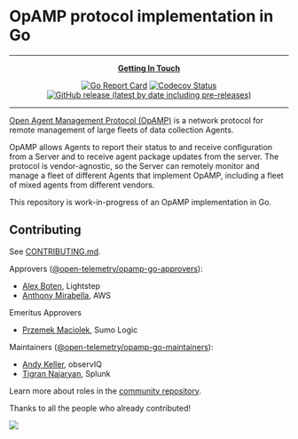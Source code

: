 # OpAMP protocol implementation in Go

---

<p align="center">
  <strong>
    <a href="https://cloud-native.slack.com/archives/C02J58HR58R">Getting In Touch</a>
  </strong>
</p>

<p align="center">
  <a href="https://goreportcard.com/report/github.com/open-telemetry/opamp-go">
    <img alt="Go Report Card" src="https://goreportcard.com/badge/github.com/open-telemetry/opamp-go?style=for-the-badge"></a>
  <a href="https://codecov.io/gh/open-telemetry/opamp-go/branch/main/">
    <img alt="Codecov Status" src="https://img.shields.io/codecov/c/github/open-telemetry/opamp-go?style=for-the-badge"></a>
  <a href="https://github.com/open-telemetry/opamp-go/releases">
    <img alt="GitHub release (latest by date including pre-releases)" src="https://img.shields.io/github/v/release/open-telemetry/opamp-go?include_prereleases&style=for-the-badge"></a>
</p>

---

[Open Agent Management Protocol (OpAMP)](https://github.com/open-telemetry/opamp-spec)
is a network protocol for remote management of large fleets of data collection Agents.

OpAMP allows Agents to report their status to and receive configuration from a
Server and to receive agent package updates from the server.
The protocol is vendor-agnostic, so the Server can remotely monitor and
manage a fleet of different Agents that implement OpAMP, including a fleet of
mixed agents from different vendors.

This repository is work-in-progress of an OpAMP implementation in Go.

## Contributing

See [CONTRIBUTING.md](CONTRIBUTING.md).

Approvers ([@open-telemetry/opamp-go-approvers](https://github.com/orgs/open-telemetry/teams/opamp-go-approvers)):

- [Alex Boten](https://github.com/codeboten), Lightstep
- [Anthony Mirabella](https://github.com/Aneurysm9), AWS

Emeritus Approvers

- [Przemek Maciolek](https://github.com/pmm-sumo), Sumo Logic

Maintainers ([@open-telemetry/opamp-go-maintainers](https://github.com/orgs/open-telemetry/teams/opamp-go-maintainers)):

- [Andy Keller](https://github.com/andykellr), observIQ
- [Tigran Najaryan](https://github.com/tigrannajaryan), Splunk

Learn more about roles in the [community repository](https://github.com/open-telemetry/community/blob/main/community-membership.md).

Thanks to all the people who already contributed!

<a href="https://github.com/open-telemetry/opamp-go/graphs/contributors">
  <img src="https://contributors-img.web.app/image?repo=open-telemetry/opamp-go" />
</a>

